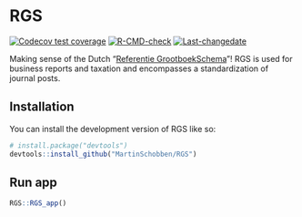 
<!-- README.md is generated from README.Rmd. Please edit that file -->

# RGS

<!-- badges: start -->

[![Codecov test
coverage](https://codecov.io/gh/MartinSchobben/RGS/branch/master/graph/badge.svg)](https://app.codecov.io/gh/MartinSchobben/RGS?branch=master)
[![R-CMD-check](https://github.com/MartinSchobben/RGS/workflows/R-CMD-check/badge.svg)](https://github.com/MartinSchobben/RGS/actions)
[![Last-changedate](https://img.shields.io/badge/last%20change-2021--11--12-yellowgreen.svg)](/commits/master)
<!-- badges: end -->

Making sense of the Dutch “[Referentie
GrootboekSchema](https://www.referentiegrootboekschema.nl/)”! RGS is
used for business reports and taxation and encompasses a standardization
of journal posts.

## Installation

You can install the development version of RGS like so:

``` r
# install.package("devtools")
devtools::install_github("MartinSchobben/RGS")
```

## Run app

``` r
RGS::RGS_app()
```
